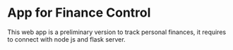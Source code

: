 # App for Finance Control

This web app is a preliminary version to track personal finances, it requires to connect with node js and flask server.
